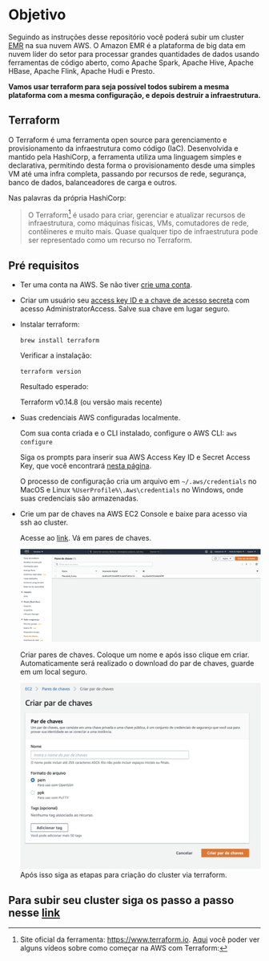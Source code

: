 # Objetivo

Seguindo as instruções desse repositório você poderá subir um cluster [EMR](https://aws.amazon.com/pt/emr/?whats-new-cards.sort-by=item.additionalFields.postDateTime&whats-new-cards.sort-order=desc) na sua nuvem AWS.  O Amazon EMR é a plataforma de big data em nuvem líder do setor para processar grandes quantidades de dados usando ferramentas de código aberto, como Apache Spark, Apache Hive, Apache HBase, Apache Flink, Apache Hudi e Presto. 

**Vamos usar terraform para seja possível todos subirem a mesma plataforma com a mesma configuração, e depois destruir a infraestrutura.**

## Terraform
O Terraform é uma ferramenta open source para gerenciamento e provisionamento da infraestrutura como código (IaC). Desenvolvida e mantido pela HashiCorp, a ferramenta utiliza uma linguagem simples e declarativa, permitindo desta forma o provisionamento desde uma simples VM até uma infra completa, passando por recursos de rede, segurança, banco de dados, balanceadores de carga e outros.

Nas palavras da própria HashiCorp:

>O Terraform[^1] é usado para criar, gerenciar e atualizar recursos de infraestrutura, como máquinas físicas, VMs, comutadores de rede, contêineres e muito mais. Quase qualquer tipo de infraestrutura pode ser representado como um recurso no Terraform. 

[^1]: Site oficial da ferramenta: https://www.terraform.io. [Aqui](https://learn.hashicorp.com/tutorials/terraform/aws-build?in=terraform/aws-get-started) você poder ver alguns vídeos sobre como começar na AWS com Terraform:

## Pré requisitos
- Ter uma conta na AWS. Se não tiver [crie uma conta](https://docs.aws.amazon.com/pt_br/polly/latest/dg/setting-up.html#setting-up-signup).

- Criar um usuário seu [access key ID e a chave de acesso secreta](https://docs.aws.amazon.com/pt_br/powershell/latest/userguide/pstools-appendix-sign-up.html) com acesso AdministratorAccess. Salve sua chave em lugar seguro.

- Instalar terraform:
    
    ```brew install terraform```
    
    Verificar a instalação:
    
    ```terraform version```
    
    Resultado esperado:
    
    Terraform v0.14.8 (ou versão mais recente)

- Suas credenciais AWS configuradas localmente.

    Com sua conta criada e o CLI instalado, configure o AWS CLI:
    ```aws configure```
    
    Siga os prompts para inserir sua AWS Access Key ID e Secret Access Key, que você encontrará [nesta página](https://console.aws.amazon.com/iam/home?#security_credential).
    
    O processo de configuração cria um arquivo em ```~/.aws/credentials``` no MacOS e Linux ```%UserProfile%\.Aws\credentials``` no Windows, onde suas credenciais são armazenadas.
    
- Crie um par de chaves na AWS EC2 Console e baixe para acesso via ssh ao cluster.
    
    Acesse ao [link](https://console.aws.amazon.com/ec2/home?region=us-east-1#KeyPairs:sort=desc:key-pair-id). Vá em pares de chaves.
    
    ![alt text](resources/criar_par_de_chaves1.png "criando um par de chaves 1")
    
    Criar pares de chaves. Coloque um nome e após isso clique em criar. Automaticamente será realizado o download do par de chaves, guarde em um local seguro.
    
    ![alt text](resources/criar_par_de_chaves2.png "criando um par de chaves 2") Após isso siga as etapas para criação do cluster via terraform.  

## Para subir seu cluster siga os passo a passo nesse [link](Etapas.md)
